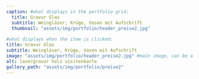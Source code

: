 ```yaml
---
caption: #what displays in the portfolio grid:
  title: Gravur Glas
  subtitle: Weingläser, Krüge, Vasen mit Aufschrift
  thumbnail: "assets/img/portfolio/header_preise2.jpg"
  
#what displays when the item is clicked:
title: Gravur Glas
subtitle: Weingläser, Krüge, Vasen mit Aufschrift
image: "assets/img/portfolio/header_preise2.jpg" #main image, can be a link or a file in assets/img/portfolio
alt: lasergravur holz visitenkarte 
gallery_path: "assets/img/portfolio/preise2"
---
```



